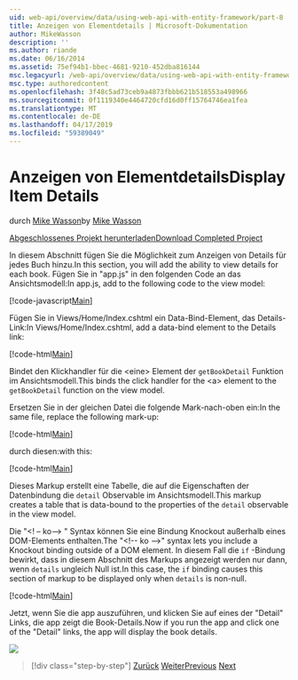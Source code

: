 ```yaml
---
uid: web-api/overview/data/using-web-api-with-entity-framework/part-8
title: Anzeigen von Elementdetails | Microsoft-Dokumentation
author: MikeWasson
description: ''
ms.author: riande
ms.date: 06/16/2014
ms.assetid: 75ef94b1-bbec-4681-9210-452dba816144
msc.legacyurl: /web-api/overview/data/using-web-api-with-entity-framework/part-8
msc.type: authoredcontent
ms.openlocfilehash: 3f48c5ad73ceb9a4873fbbb621b518553a498966
ms.sourcegitcommit: 0f1119340e4464720cfd16d0ff15764746ea1fea
ms.translationtype: MT
ms.contentlocale: de-DE
ms.lasthandoff: 04/17/2019
ms.locfileid: "59389049"
---
```

# <a name="display-item-details"></a><span data-ttu-id="ef262-102">Anzeigen von Elementdetails</span><span class="sxs-lookup"><span data-stu-id="ef262-102">Display Item Details</span></span>

<span data-ttu-id="ef262-103">durch [Mike Wasson](https://github.com/MikeWasson)</span><span class="sxs-lookup"><span data-stu-id="ef262-103">by [Mike Wasson](https://github.com/MikeWasson)</span></span>

[<span data-ttu-id="ef262-104">Abgeschlossenes Projekt herunterladen</span><span class="sxs-lookup"><span data-stu-id="ef262-104">Download Completed Project</span></span>](https://github.com/MikeWasson/BookService)

<span data-ttu-id="ef262-105">In diesem Abschnitt fügen Sie die Möglichkeit zum Anzeigen von Details für jedes Buch hinzu.</span><span class="sxs-lookup"><span data-stu-id="ef262-105">In this section, you will add the ability to view details for each book.</span></span> <span data-ttu-id="ef262-106">Fügen Sie in "app.js" in den folgenden Code an das Ansichtsmodell:</span><span class="sxs-lookup"><span data-stu-id="ef262-106">In app.js, add to the following code to the view model:</span></span>

[!code-javascript[Main](part-8/samples/sample1.js)]

<span data-ttu-id="ef262-107">Fügen Sie in Views/Home/Index.cshtml ein Data-Bind-Element, das Details-Link:</span><span class="sxs-lookup"><span data-stu-id="ef262-107">In Views/Home/Index.cshtml, add a data-bind element to the Details link:</span></span>

[!code-html[Main](part-8/samples/sample2.html?highlight=5)]

<span data-ttu-id="ef262-108">Bindet den Klickhandler für die &lt;eine&gt; Element der `getBookDetail` Funktion im Ansichtsmodell.</span><span class="sxs-lookup"><span data-stu-id="ef262-108">This binds the click handler for the &lt;a&gt; element to the `getBookDetail` function on the view model.</span></span>

<span data-ttu-id="ef262-109">Ersetzen Sie in der gleichen Datei die folgende Mark-nach-oben ein:</span><span class="sxs-lookup"><span data-stu-id="ef262-109">In the same file, replace the following mark-up:</span></span>

[!code-html[Main](part-8/samples/sample3.html)]

<span data-ttu-id="ef262-110">durch diesen:</span><span class="sxs-lookup"><span data-stu-id="ef262-110">with this:</span></span>

[!code-html[Main](part-8/samples/sample4.html)]

<span data-ttu-id="ef262-111">Dieses Markup erstellt eine Tabelle, die auf die Eigenschaften der Datenbindung die `detail` Observable im Ansichtsmodell.</span><span class="sxs-lookup"><span data-stu-id="ef262-111">This markup creates a table that is data-bound to the properties of the `detail` observable in the view model.</span></span>

<span data-ttu-id="ef262-112">Die "&lt;! – ko--&gt; &quot; Syntax können Sie eine Bindung Knockout außerhalb eines DOM-Elements enthalten.</span><span class="sxs-lookup"><span data-stu-id="ef262-112">The "&lt;!-- ko --&gt;&quot; syntax lets you include a Knockout binding outside of a DOM element.</span></span> <span data-ttu-id="ef262-113">In diesem Fall die `if` -Bindung bewirkt, dass in diesem Abschnitt des Markups angezeigt werden nur dann, wenn `details` ungleich Null ist.</span><span class="sxs-lookup"><span data-stu-id="ef262-113">In this case, the `if` binding causes this section of markup to be displayed only when `details` is non-null.</span></span>

[!code-html[Main](part-8/samples/sample5.html)]

<span data-ttu-id="ef262-114">Jetzt, wenn Sie die app auszuführen, und klicken Sie auf eines der &quot;Detail&quot; Links, die app zeigt die Book-Details.</span><span class="sxs-lookup"><span data-stu-id="ef262-114">Now if you run the app and click one of the &quot;Detail&quot; links, the app will display the book details.</span></span>

[![](part-8/_static/image2.png)](part-8/_static/image1.png)

> [!div class="step-by-step"]
> <span data-ttu-id="ef262-115">[Zurück](part-7.md)
> [Weiter](part-9.md)</span><span class="sxs-lookup"><span data-stu-id="ef262-115">[Previous](part-7.md)
[Next](part-9.md)</span></span>
